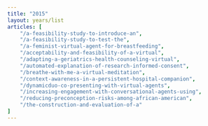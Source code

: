 ```yaml
---
title: "2015"
layout: years/list
articles: [
    "/a-feasibility-study-to-introduce-an",
    "/a-feasibility-study-to-test-the",
    "/a-feminist-virtual-agent-for-breastfeeding",
    "/acceptability-and-feasibility-of-a-virtual",
    "/adapting-a-geriatrics-health-counseling-virtual",
    "/automated-explanation-of-research-informed-consent",
    "/breathe-with-me-a-virtual-meditation",
    "/context-awareness-in-a-persistent-hospital-companion",
    "/dynamicduo-co-presenting-with-virtual-agents",
    "/increasing-engagement-with-conversational-agents-using",
    "/reducing-preconception-risks-among-african-american",
    "/the-construction-and-evaluation-of-a"
]
---
```

